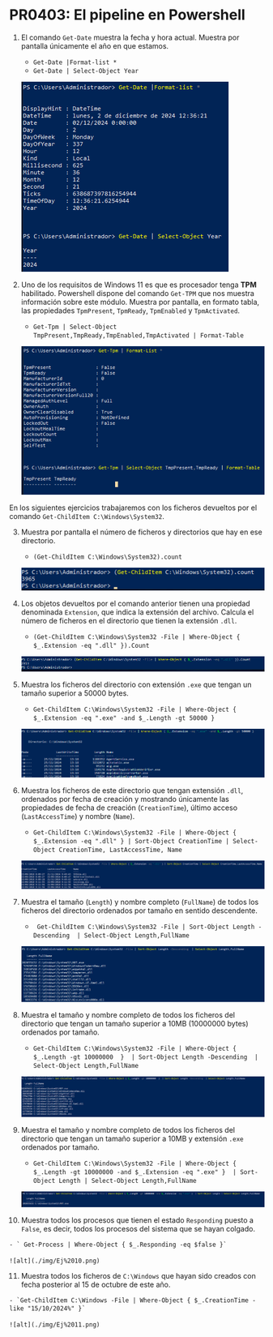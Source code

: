 # PR0403: El pipeline en Powershell

1. El comando `Get-Date` muestra la fecha y hora actual. Muestra por pantalla únicamente el año en que estamos.
    
    - `Get-Date |Format-list *`
    - `Get-Date | Select-Object Year`
  
    ![alt](./img/Ej%201.png)

2. Uno de los requisitos de Windows 11 es que es procesador tenga **TPM** habilitado. Powershell dispone del comando `Get-TPM` que nos muestra información sobre este módulo. Muestra por pantalla, en formato tabla, las propiedades `TpmPresent`, `TpmReady`, `TpmEnabled` y `TpmActivated`.

    - `Get-Tpm | Select-Object TmpPresent,TmpReady,TmpEnabled,TmpActivated | Format-Table`

    ![alt](./img/Ej%202.png)


En los siguientes ejercicios trabajaremos con los ficheros devueltos por el comando `Get-ChildItem C:\Windows\System32`.

3. Muestra por pantalla el número de ficheros y directorios que hay en ese directorio.

    - `(Get-ChildItem C:\Windows\System32).count`
  
    ![alt](./img/Ej%203.png)

4. Los objetos devueltos por el comando anterior tienen una propiedad denominada `Extension`, que indica la extensión del archivo. Calcula el número de ficheros en el directorio que tienen la extensión `.dll`.
   
    - `(Get-ChildItem C:\Windows\System32 -File | Where-Object { $_.Extension -eq ".dll" }).Count`

    ![alt](./img/Ej%204.png)

5. Muestra los ficheros del directorio con extensión `.exe` que tengan un tamaño superior a 50000 bytes.

    - `Get-ChildItem C:\Windows\System32 -File | Where-Object { $_.Extension -eq ".exe" -and $_.Length -gt 50000 }`

    ![alt](./img/Ej%205.png)

6. Muestra los ficheros de este directorio que tengan extensión `.dll`, ordenados por fecha de creación y mostrando únicamente las propiedades de fecha de creación (`CreationTime`), último acceso (`LastAccessTime`) y nombre (`Name`).
   
   - `Get-ChildItem C:\Windows\System32 -File | Where-Object { $_.Extension -eq ".dll" } | Sort-Object CreationTime | Select-Object CreationTime, LastAccessTime, Name`

    ![alt](./img/Ej%206.png)

7. Muestra el tamaño (`Length`) y nombre completo (`FullName`) de todos los ficheros del directorio ordenados por tamaño en sentido descendente.

    - ` Get-ChildItem C:\Windows\System32 -File | Sort-Object Length -Descending  | Select-Object Length,FullName` 

    ![alt](./img/Ej%207.png)

8. Muestra el tamaño y nombre completo de todos los ficheros del directorio que tengan un tamaño superior a 10MB (10000000 bytes) ordenados por tamaño.

    - `Get-ChildItem C:\Windows\System32 -File | Where-Object { $_.Length -gt 10000000  }  | Sort-Object Length -Descending  | Select-Object Length,FullName`

    ![alt](./img/Ej%208.png)

9. Muestra el tamaño y nombre completo de todos los ficheros del directorio que tengan un tamaño superior a 10MB y extensión `.exe` ordenados por tamaño.
    
    - `Get-ChildItem C:\Windows\System32 -File | Where-Object { $_.Length -gt 10000000 -and $_.Extension -eq ".exe" }  | Sort-Object Length | Select-Object Length,FullName`

    ![alt](./img/Ej%209.png)

10.   Muestra todos los procesos que tienen el estado `Responding` puesto a `False`, es decir, todos los procesos del sistema que se hayan colgado.

    - ` Get-Process | Where-Object { $_.Responding -eq $false }`

    ![alt](./img/Ej%2010.png)

11.  Muestra todos los ficheros de `C:\Windows` que hayan sido creados con fecha posterior al 15 de octubre de este año.
    
    - `Get-ChildItem C:\Windows -File | Where-Object { $_.CreationTime -like "15/10/2024%" }`

    ![alt](./img/Ej%2011.png)
